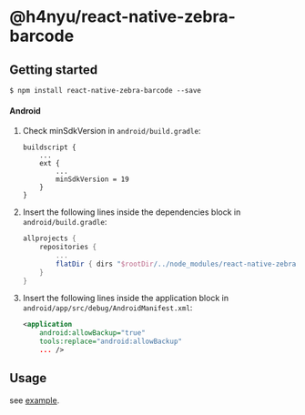 
# @h4nyu/react-native-zebra-barcode

## Getting started

`$ npm install react-native-zebra-barcode --save`

#### Android
1. Check minSdkVersion in `android/build.gradle`:
  	```
    buildscript {
        ...
        ext {
            ...
            minSdkVersion = 19
        }
    }

  	```

1. Insert the following lines inside the dependencies block in `android/build.gradle`:
  	```gradle
    allprojects {
        repositories {
            ...
            flatDir { dirs "$rootDir/../node_modules/react-native-zebra-barcode/android/libs" }
        }
    }
  	```

1. Insert the following lines inside the application block in `android/app/src/debug/AndroidManifest.xml`:
  	```xml
    <application 
        android:allowBackup="true"
        tools:replace="android:allowBackup"
        ... />
  	```
## Usage

see [example](./example/App.tsx).

```typescript
```
  
